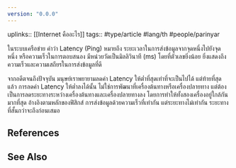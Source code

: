```yaml
---
version: "0.0.0"
---
```

uplinks:: [[Internet คืออะไร]]
tags:: #type/article #lang/th #people/parinyar

ในระบบเครือข่าย คำว่า Latency (Ping) หมายถึง ระยะเวลาในการส่งข้อมูลจากจุดหนึ่งไปยังจุดหนึ่ง หรือความเร็วในการตอบสนอง มีหน่วยวัดเป็นมิลลิวินาที (ms) โดยที่ตัวเลขยิ่งน้อย ยิ่งแสดงถึงความเร็วและความเสถียรในการส่งข้อมูลที่ดี

จากอดีตจนถึงปัจจุบัน มนุษย์เราพยายามลดค่า Latency ให้ต่ำที่สุดเท่าที่จะเป็นไปได้ แต่ท้ายที่สุดแล้ว การลดค่า Latency ให้ต่ำลงได้นั้น ไม่ใช่การพัฒนาที่เครื่องต้นทางหรือเครื่องปลายทาง แต่ต้องเป็นการลดระยะทางระหว่างเครื่องต้นทางและเครื่องปลายทางลง โดยการทำให้ทั้งสองเครื่องอยู่ใกล้กันมากที่สุด อ้างอิงตามหลักของฟิสิกส์ การส่งข้อมูลด้วยความเร็วที่เท่ากัน แต่ระยะทางไม่เท่ากัน ระยะทางที่สั้นกว่าจะถึงก่อนเสมอ

## References

## See Also
